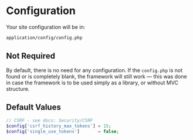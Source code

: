 # Configuration
Your site configuration will be in:
```bash no-line-numbers
application/config/config.php
```

## Not Required
By default, there is no need for any configuration. If the `config.php` is not found or is completely blank, the framework will still work — this was
done in case the framework is to be used simply as a library, or without MVC structure.

## Default Values
```php
// CSRF - see docs: Security/CSRF
$config['csrf_history_max_tokens'] = 15;
$config['single_use_tokens']       = false;
```